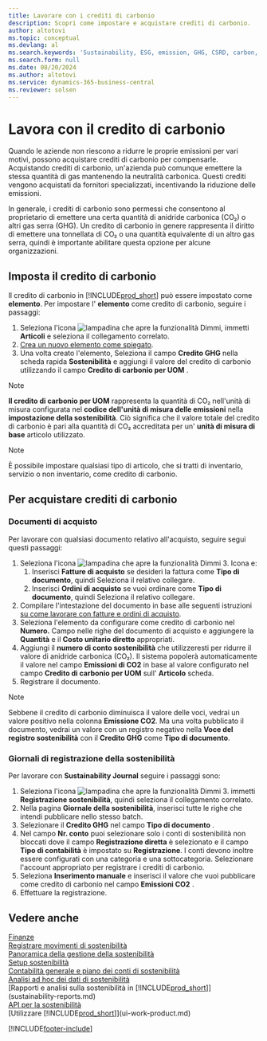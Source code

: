 ```yaml
---
title: Lavorare con i crediti di carbonio
description: Scopri come impostare e acquistare crediti di carbonio.
author: altotovi
ms.topic: conceptual
ms.devlang: al
ms.search.keywords: 'Sustainability, ESG, emission, GHG, CSRD, carbon, credit, CO2'
ms.search.form: null
ms.date: 08/20/2024
ms.author: altotovi
ms.service: dynamics-365-business-central
ms.reviewer: solsen
---
```


# <a name="work-with-carbon-credit"></a>Lavora con il credito di carbonio

Quando le aziende non riescono a ridurre le proprie emissioni per vari motivi, possono acquistare crediti di carbonio per compensarle. Acquistando crediti di carbonio, un'azienda può comunque emettere la stessa quantità di gas mantenendo la neutralità carbonica. Questi crediti vengono acquistati da fornitori specializzati, incentivando la riduzione delle emissioni.  

In generale, i crediti di carbonio sono permessi che consentono al proprietario di emettere una certa quantità di anidride carbonica (CO₂) o altri gas serra (GHG). Un credito di carbonio in genere rappresenta il diritto di emettere una tonnellata di CO₂ o una quantità equivalente di un altro gas serra, quindi è importante abilitare questa opzione per alcune organizzazioni.  

## <a name="set-up-the-carbon-credit"></a>Imposta il credito di carbonio

Il credito di carbonio in [!INCLUDE[prod_short](includes/prod_short.md)] può essere impostato come **elemento**. Per impostare l' **elemento** come credito di carbonio, seguire i passaggi:
  
1. Seleziona l'icona ![lampadina che apre la funzionalità Dimmi](media/ui-search/search_small.png "Informazioni sull'operazione che si desidera eseguire"), immetti **Articoli** e seleziona il collegamento correlato. 
2. [Crea un nuovo elemento come spiegato](inventory-how-register-new-items.md).   
3. Una volta creato l'elemento, Seleziona il campo  **Credito GHG** nella scheda rapida  **Sostenibilità** e aggiungi il valore del credito di carbonio utilizzando il campo  **Credito di carbonio per UOM** .

> [!NOTE]
> **Il credito di carbonio per UOM** rappresenta la quantità di CO₂ nell'unità di misura configurata nel **codice dell'unità di misura delle emissioni** nella **impostazione della sostenibilità**. Ciò significa che il valore totale del credito di carbonio è pari alla quantità di CO₂ accreditata per un' **unità di misura di base** articolo utilizzato.  

> [!NOTE]
> È possibile impostare qualsiasi tipo di articolo, che si tratti di inventario, servizio o non inventario, come credito di carbonio.  

## <a name="to-purchase-carbon-credit"></a>Per acquistare crediti di carbonio

### <a name="purchase-documents"></a>Documenti di acquisto

Per lavorare con qualsiasi documento relativo all'acquisto, seguire segui questi passaggi:

1. Seleziona l'icona ![lampadina che apre la funzionalità Dimmi 3.](media/ui-search/search_small.png "Informazioni sull'operazione che si desidera eseguire") Icona e:  
   1. Inserisci **Fatture di acquisto** se desideri la fattura come **Tipo di documento**, quindi Seleziona il relativo collegare.  
   2. Inserisci **Ordini di acquisto** se vuoi ordinare come **Tipo di documento**, quindi Seleziona il relativo collegare.   
2. Compilare l'intestazione del documento in base alle seguenti istruzioni [su come lavorare con fatture e ordini di acquisto](purchasing-how-record-purchases.md). 
3. Seleziona l'elemento da configurare come credito di carbonio nel  **Numero.** Campo nelle righe del documento di acquisto e aggiungere la **Quantità** e il **Costo unitario diretto** appropriati. 
4. Aggiungi il **numero di conto sostenibilità** che utilizzeresti per ridurre il valore di anidride carbonica (CO₂). Il sistema popolerà automaticamente il valore nel campo  **Emissioni di CO2** in base al valore configurato nel campo  **Credito di carbonio per UOM** sull' **Articolo** scheda.
5. Registrare il documento.

> [!NOTE]
> Sebbene il credito di carbonio diminuisca il valore delle voci, vedrai un valore positivo nella colonna  **Emissione CO2**. Ma una volta pubblicato il documento, vedrai un valore con un registro negativo nella  **Voce del registro sostenibilità** con il  **Credito GHG** come  **Tipo di documento**.  

### <a name="sustainability-journals"></a>Giornali di registrazione della sostenibilità

Per lavorare con  **Sustainability Journal** seguire i passaggi sono:  

1. Seleziona l'icona ![lampadina che apre la funzionalità Dimmi 3.](media/ui-search/search_small.png "Dimmi cosa vuoi fare") immetti **Registrazione sostenibilità**, quindi seleziona il collegamento correlato. 
2. Nella pagina  **Giornale della sostenibilità**, inserisci tutte le righe che intendi pubblicare nello stesso batch.  
3. Selezionare il **Credito GHG** nel campo **Tipo di documento** .    
4. Nel campo **Nr. conto** puoi selezionare solo i conti di sostenibilità non bloccati dove il campo **Registrazione diretta** è selezionato e il campo **Tipo di contabilità** è impostato su **Registrazione**. I conti devono inoltre essere configurati con una categoria e una sottocategoria. Selezionare l'account appropriato per registrare i crediti di carbonio.
5. Seleziona **Inserimento manuale** e inserisci il valore che vuoi pubblicare come credito di carbonio nel campo **Emissioni CO2** .  
6. Effettuare la registrazione.   

## <a name="see-also"></a>Vedere anche

[Finanze](finance.md)    
[Registrare movimenti di sostenibilità](finance-sustainability-journal.md)    
[Panoramica della gestione della sostenibilità](finance-manage-sustainability.md)    
[Setup sostenibilità](finance-sustainability-setup.md)   
[Contabilità generale e piano dei conti di sostenibilità](finance-sustainability-accounts-ledger.md)  
[Analisi ad hoc dei dati di sostenibilità](ad-hoc-analysis-sustainability.md)    
[Rapporti e analisi sulla sostenibilità in [!INCLUDE[prod_short](includes/prod_short.md)]](sustainability-reports.md)   
[API per la sostenibilità](/dynamics365/business-central/dev-itpro/api-sustainability/sustainability-api?toc=/dynamics365/business-central/toc.json)    
[Utilizzare [!INCLUDE[prod_short](includes/prod_short.md)]](ui-work-product.md)    

[!INCLUDE[footer-include](includes/footer-banner.md)]
